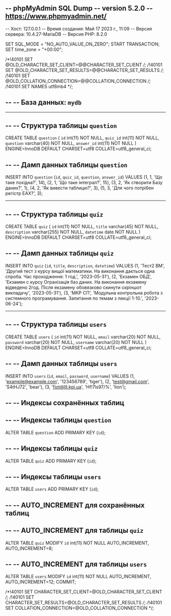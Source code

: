 -- phpMyAdmin SQL Dump
-- version 5.2.0
-- https://www.phpmyadmin.net/
--
-- Хост: 127.0.0.1
-- Время создания: Май 17 2023 г., 11:09
-- Версия сервера: 10.4.27-MariaDB
-- Версия PHP: 8.2.0

SET SQL_MODE = "NO_AUTO_VALUE_ON_ZERO";
START TRANSACTION;
SET time_zone = "+00:00";


/*!40101 SET @OLD_CHARACTER_SET_CLIENT=@@CHARACTER_SET_CLIENT */;
/*!40101 SET @OLD_CHARACTER_SET_RESULTS=@@CHARACTER_SET_RESULTS */;
/*!40101 SET @OLD_COLLATION_CONNECTION=@@COLLATION_CONNECTION */;
/*!40101 SET NAMES utf8mb4 */;

--
-- База данных: `mydb`
--

-- --------------------------------------------------------

--
-- Структура таблицы `question`
--

CREATE TABLE `question` (
  `id` int(11) NOT NULL,
  `quiz_id` int(11) NOT NULL,
  `question` varchar(40) NOT NULL,
  `answer_id` int(11) NOT NULL
) ENGINE=InnoDB DEFAULT CHARSET=utf8 COLLATE=utf8_general_ci;

--
-- Дамп данных таблицы `question`
--

INSERT INTO `question` (`id`, `quiz_id`, `question`, `answer_id`) VALUES
(1, 1, 'Що таке похідна?', 14),
(2, 1, 'Що таке інтеграл?', 15),
(3, 2, 'Як створити Базу даних?', 1),
(4, 2, 'Як вивести таблицю?', 3),
(5, 3, 'Для чого потрібен регістр EAX?', 3);

-- --------------------------------------------------------

--
-- Структура таблицы `quiz`
--

CREATE TABLE `quiz` (
  `id` int(11) NOT NULL,
  `title` varchar(45) NOT NULL,
  `description` varchar(255) NOT NULL,
  `datetime` date NOT NULL
) ENGINE=InnoDB DEFAULT CHARSET=utf8 COLLATE=utf8_general_ci;

--
-- Дамп данных таблицы `quiz`
--

INSERT INTO `quiz` (`id`, `title`, `description`, `datetime`) VALUES
(1, 'Тест2 ВМ', 'Другий тест з курсу вищої математики. На виконання дається одна спроба. Час проходження: 1 год.', '2023-05-31'),
(2, 'Екзамен ОБД', 'Екзамен с курсу Огранізація баз даних. На виконання екзамену відведено 2год. Після екзамену обовязково скинути скріншот викладачу', '2023-05-31'),
(3, 'МКР СП', 'Модульна контрольна робота з системного програмування. Запитання по темам з лекції 1-10.', '2023-06-24');

-- --------------------------------------------------------

--
-- Структура таблицы `users`
--

CREATE TABLE `users` (
  `id` int(11) NOT NULL,
  `email` varchar(20) NOT NULL,
  `password` varchar(20) NOT NULL,
  `username` varchar(20) NOT NULL
) ENGINE=InnoDB DEFAULT CHARSET=utf8 COLLATE=utf8_general_ci;

--
-- Дамп данных таблицы `users`
--

INSERT INTO `users` (`id`, `email`, `password`, `username`) VALUES
(1, 'example@example.com', '123456789', 'tiger'),
(2, 'test@gmail.com', 'S4tHJ72', 'bear'),
(3, 'fiot@lll.kpi.ua', 'Hf!7ls97/%', 'lion');

--
-- Индексы сохранённых таблиц
--

--
-- Индексы таблицы `question`
--
ALTER TABLE `question`
  ADD PRIMARY KEY (`id`);

--
-- Индексы таблицы `quiz`
--
ALTER TABLE `quiz`
  ADD PRIMARY KEY (`id`);

--
-- Индексы таблицы `users`
--
ALTER TABLE `users`
  ADD PRIMARY KEY (`id`);

--
-- AUTO_INCREMENT для сохранённых таблиц
--

--
-- AUTO_INCREMENT для таблицы `quiz`
--
ALTER TABLE `quiz`
  MODIFY `id` int(11) NOT NULL AUTO_INCREMENT, AUTO_INCREMENT=8;

--
-- AUTO_INCREMENT для таблицы `users`
--
ALTER TABLE `users`
  MODIFY `id` int(11) NOT NULL AUTO_INCREMENT, AUTO_INCREMENT=12;
COMMIT;

/*!40101 SET CHARACTER_SET_CLIENT=@OLD_CHARACTER_SET_CLIENT */;
/*!40101 SET CHARACTER_SET_RESULTS=@OLD_CHARACTER_SET_RESULTS */;
/*!40101 SET COLLATION_CONNECTION=@OLD_COLLATION_CONNECTION */;


